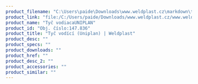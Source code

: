 ```yaml
---
product_filename: "C:\Users\paide\Downloads\www.weldplast.cz\markdown\tyc-vodici-uniplan.md"
product_link: "file:/C:/Users/paide/Downloads/www.weldplast.cz/www.weldplast.cz/sk/tyc-vodici-uniplan"
product_name: "Tyč vodiacaUNIPLAN"
product_id: "Obj. číslo:147.836"
product_title: "Tyč vodící (Uniplan) | Weldplast"
product_desc: ""
product_specs: ""
product_downloads: ""
product_href: ""
product_desc_2: ""
product_accessories: ""
product_similar: ""
---
```

